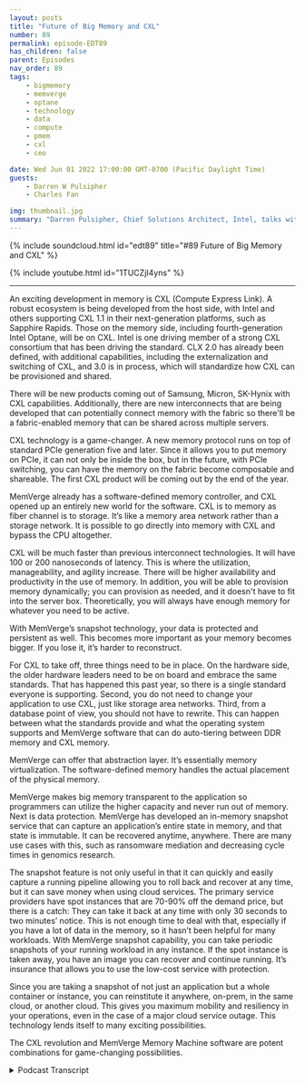 ```yaml
---
layout: posts
title: "Future of Big Memory and CXL"
number: 89
permalink: episode-EDT89
has_children: false
parent: Episodes
nav_order: 89
tags:
    - bigmemory
    - memverge
    - optane
    - technology
    - data
    - compute
    - pmem
    - cxl
    - ceo

date: Wed Jun 01 2022 17:00:00 GMT-0700 (Pacific Daylight Time)
guests:
    - Darren W Pulsipher
    - Charles Fan

img: thumbnail.jpg
summary: "Darren Pulsipher, Chief Solutions Architect, Intel, talks with Charles Fan, CEO of MemVerge, about how the CXL revolution and MemVerge’s software are the future of big memory."
---
```


{% include soundcloud.html id="edt89" title="#89 Future of Big Memory and CXL" %}

{% include youtube.html id="1TUCZjI4yns" %}

---

An exciting development in memory is CXL (Compute Express Link). A robust ecosystem is being developed from the host side, with Intel and others supporting CXL 1.1 in their next-generation platforms, such as Sapphire Rapids. Those on the memory side, including fourth-generation Intel Optane, will be on CXL. Intel is one driving member of a strong CXL consortium that has been driving the standard. CLX 2.0 has already been defined, with additional capabilities, including the externalization and switching of CXL, and 3.0 is in process, which will standardize how CXL can be provisioned and shared.

There will be new products coming out of Samsung, Micron, SK-Hynix with CXL capabilities. Additionally, there are new interconnects that are being developed that can potentially connect memory with the fabric so there'll be a fabric-enabled memory that can be shared across multiple servers.

CXL technology is a game-changer. A new memory protocol runs on top of standard PCIe generation five and later. Since it allows you to put memory on PCIe, it can not only be inside the box, but in the future, with PCIe switching, you can have the memory on the fabric become composable and shareable.  The first CXL product will be coming out by the end of the year.

MemVerge already has a software-defined memory controller, and CXL opened up an entirely new world for the software. CXL is to memory as fiber channel is to storage. It’s like a memory area network rather than a storage network. It is possible to go directly into memory with CXL and bypass the CPU altogether.

CXL will be much faster than previous interconnect technologies.  It will have 100 or 200 nanoseconds of latency. This is where the utilization, manageability, and agility increase. There will be higher availability and productivity in the use of memory. In addition, you will be able to provision memory dynamically; you can provision as needed, and it doesn't have to fit into the server box. Theoretically, you will always have enough memory for whatever you need to be active.

With MemVerge’s snapshot technology, your data is protected and persistent as well. This becomes more important as your memory becomes bigger. If you lose it, it’s harder to reconstruct.

For CXL to take off, three things need to be in place. On the hardware side, the older hardware leaders need to be on board and embrace the same standards. That has happened this past year, so there is a single standard everyone is supporting. Second, you do not need to change your application to use CXL, just like storage area networks. Third, from a database point of view, you should not have to rewrite. This can happen between what the standards provide and what the operating system supports and MemVerge software that can do auto-tiering between DDR memory and CXL memory.

MemVerge can offer that abstraction layer. It’s essentially memory virtualization. The software-defined memory handles the actual placement of the physical memory.

MemVerge makes big memory transparent to the application so programmers can utilize the higher capacity and never run out of memory. Next is data protection. MemVerge has developed an in-memory snapshot service that can capture an application’s entire state in memory, and that state is immutable. It can be recovered anytime, anywhere. There are many use cases with this, such as ransomware mediation and decreasing cycle times in genomics research.

The snapshot feature is not only useful in that it can quickly and easily capture a running pipeline allowing you to roll back and recover at any time, but it can save money when using cloud services. The primary service providers have spot instances that are 70-90% off the demand price, but there is a catch: They can take it back at any time with only 30 seconds to two minutes’ notice. This is not enough time to deal with that, especially if you have a lot of data in the memory, so it hasn’t been helpful for many workloads. With MemVerge snapshot capability, you can take periodic snapshots of your running workload in any instance. If the spot instance is taken away, you have an image you can recover and continue running. It’s insurance that allows you to use the low-cost service with protection.

Since you are taking a snapshot of not just an application but a whole container or instance, you can reinstitute it anywhere, on-prem, in the same cloud, or another cloud. This gives you maximum mobility and resiliency in your operations, even in the case of a major cloud service outage. This technology lends itself to many exciting possibilities.

The CXL revolution and MemVerge Memory Machine software are potent combinations for game-changing possibilities. 


<details>
<summary> Podcast Transcript </summary>

<p></p>

</details>
